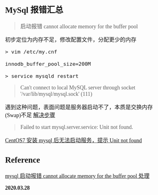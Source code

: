 <font size=4 face='楷体'>

## MySql 报错汇总

> 启动报错 cannot allocate memory for the buffer pool

初步定位为内存不足，修改配置文件，分配更少的内存

```shell
> vim /etc/my.cnf

innodb_buffer_pool_size=200M

> service mysqld restart
```

> Can't connect to local MySQL server through socket '/var/lib/mysql/mysql.sock' (111)

遇到这种问题，表面问题是服务器启动不了，本质是交换内存(Swap)不足
[解决步骤](https://blog.csdn.net/CCCrunner/article/details/97515760)

> Failed to start mysql.server.service: Unit not found.

[CentOS7 安装 mysql 后无法启动服务，提示 Unit not found](https://www.cnblogs.com/yuanchaoyong/p/9749060.html)

## Reference

[mysql 启动报错 cannot allocate memory for the buffer pool 处理](https://blog.csdn.net/afa007/article/details/50571795)

**2020.03.28**
